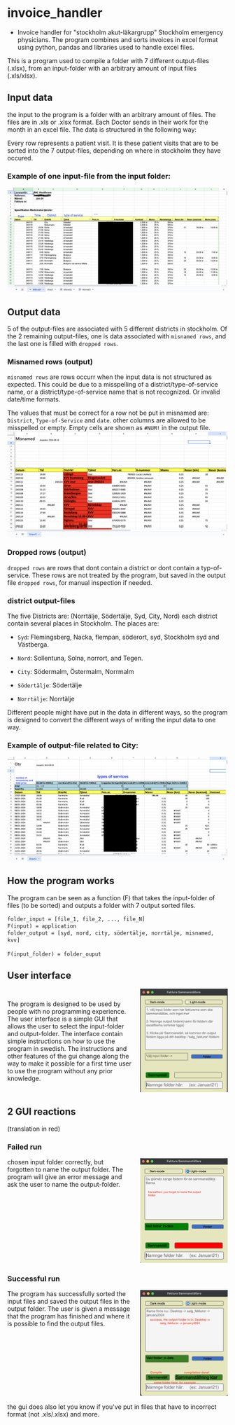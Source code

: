 # invoice_handler
- Invoice handler for "stockholm akut-läkargrupp" Stockholm emergency physicians. The program combines and sorts invoices in excel format using python, pandas and libraries used to handle excel files.

This is a program used to compile a folder with 7 different output-files (.xlsx), from an input-folder with an arbitrary amount of input files (.xls/xlsx). 

## Input data
the input to the program is a folder with an arbitrary amount of files. The files are in .xls or .xlsx format. Each Doctor sends in their work for the month in an excel file. The data is structured in the following way:

Every row represents a patient visit. It is these patient visits that are to be sorted into the 7 output-files, depending on where in stockholm they have occured. 

### Example of one input-file from the input folder:
![](images/input_example.png)


## Output data


5 of the output-files are associated with 5 different districts in stockholm. Of the 2 remaining output-files, one is data associated with `misnamed rows`, and the last one is filled with `dropped rows`.

### Misnamed rows (output)
`misnamed rows` are rows occurr when the input data is not structured as expected. This could be due to a misspelling of a district/type-of-service name, or a district/type-of-service name that is not recognized. Or invalid date/time formats.

The values that must be correct for a row not be put in misnamed are: `District`, `Type-of-Service` and `date`. other columns are allowed to be misspelled or empty. Empty cells are shown as `#NUM!` in the output file.
![](images/misnamed_example.png)

### Dropped rows (output)
`dropped rows` are rows that dont contain a district or dont contain a typ-of-service. These rows are not treated by the program, but saved in the output file `dropped rows`, for manual inspection if needed.

### district output-files
The five Districts are: (Norrtälje, Södertälje, Syd, City, Nord) each district contain several places in Stockholm. The places are:

- `Syd`: Flemingsberg, Nacka, flempan, söderort, syd, Stockholm syd and Västberga.

- `Nord`: Sollentuna, Solna, norrort, and Tegen.

- `City`: Södermalm, Östermalm, Norrmalm
- `Södertälje`: Södertälje
- `Norrtälje`: Norrtälje

Different people might have put in the data in different ways, so the program is designed to convert the different ways of writing the input data to one way.
  
### Example of output-file related to City:
![](images/city_example.png)


## How the program works
The program can be seen as a function (F) that takes the input-folder of files (to be sorted) and outputs a folder with 7 output sorted files.

	folder_input = [file_1, file_2, ..., file_N]
	F(input) = application
	folder_output = [syd, nord, city, södertälje, norrtälje, misnamed, kvv]
	
	F(input_folder) = folder_ouput

## User interface
<div style="display: flex; align-items: center; justify-content: space-between;">
    <div style="flex: 1;">
        The program is designed to be used by people with no programming experience. The user interface is a simple GUI that allows the user to select the input-folder and output-folder. The interface contain simple instructions on how to use the program in swedish. The instructions and other features of the gui change along the way to make it possible for a first time user to use the program without any prior knowledge.
    </div>
    <div style="flex: 0 0 auto; margin-left: 20px;">
        <img src="images/gui.png" alt="User Interface" style="width: 200px; height: auto;">
    </div>
</div>


## 2 GUI reactions
(translation in red)

### Failed run
<div style="display: flex; align-items: flex-start; justify-content: space-between;">
    <div style="flex: 1;">
        chosen input folder correctly, but forgotten to name the output folder. The program will give an error message and ask the user to name the output-folder.
    </div>
    <div style="flex: 0 0 auto; margin-left: 20px;">
        <img src="images/failed_run.png" alt="Failed Run" style="width: 200px; height: auto;">
    </div>
</div>

### Successful run
<div style="display: flex; align-items: flex-start; justify-content: space-between;">
    <div style="flex: 1;">
        The program has successfully sorted the input files and saved the output files in the output folder. The user is given a message that the program has finished and where it is possible to find the output files.
    </div>
    <div style="flex: 0 0 auto; margin-left: 20px;">
        <img src="images/success_run.png" alt="Successful Run" style="width: 200px; height: auto;">
    </div>
</div>

the gui does also let you know if you've put in files that have to incorrect format (not .xls/.xlsx) and more.